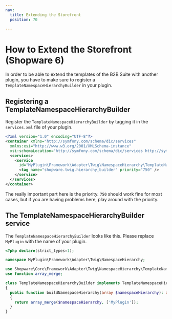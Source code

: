 ```yaml
---
nav:
  title: Extending the Storefront
  position: 70

---
```


# How to Extend the Storefront (Shopware 6)

In order to be able to extend the templates of the B2B Suite with another plugin, you have to make sure to register a `TemplateNamespaceHierarchyBuilder` in your plugin.

## Registering a TemplateNamespaceHierarchyBuilder

Register the `TemplateNamespaceHierarchyBuilder` by tagging it in the `services.xml` file of your plugin.

```xml
<?xml version="1.0" encoding="UTF-8"?>
<container xmlns="http://symfony.com/schema/dic/services"
  xmlns:xsi="http://www.w3.org/2001/XMLSchema-instance"
  xsi:schemaLocation="http://symfony.com/schema/dic/services http://symfony.com/schema/dic/services/services-1.0.xsd">
  <services>
    <service
      id="MyPlugin\Framework\Adapter\Twig\NamespaceHierarchy\TemplateNamespaceHierarchyBuilder">
      <tag name="shopware.twig.hierarchy_builder" priority="750" />
    </service>
  </services>
</container>
```

The really important part here is the priority. `750` should work fine for most cases, but if you are having problems here, play around with the priority.

## The TemplateNamespaceHierarchyBuilder service

The `TemplateNamespaceHierarchyBuilder` looks like this. Please replace `MyPlugin` with the name of your plugin.

```php
<?php declare(strict_types=1);

namespace MyPlugin\Framework\Adapter\Twig\NamespaceHierarchy;

use Shopware\Core\Framework\Adapter\Twig\NamespaceHierarchy\TemplateNamespaceHierarchyBuilderInterface;
use function array_merge;

class TemplateNamespaceHierarchyBuilder implements TemplateNamespaceHierarchyBuilderInterface
{
  public function buildNamespaceHierarchy(array $namespaceHierarchy): array
  {
    return array_merge($namespaceHierarchy, ['MyPlugin']);
  }
}
```
